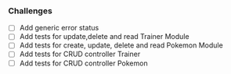 ### Challenges

- [ ] Add generic error status
- [ ] Add tests for update,delete and read Trainer Module
- [ ] Add tests for create, update, delete and read Pokemon Module
- [ ] Add tests for CRUD controller Trainer
- [ ] Add tests for CRUD controller Pokemon